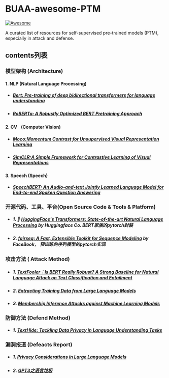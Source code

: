 # BUAA-awesome-PTM

[![Awesome](https://awesome.re/badge.svg)](https://awesome.re)

A curated list of resources for self-supervised pre-trained models (PTM), especially in attack and defense.

## contents列表

### 模型架构 (Architecture)
#### 1. NLP (Natural Language Processing)

* #####  [Bert: Pre-training of deep bidirectional transformers for language understanding](https://arxiv.org/abs/1810.04805)
* #####  [RoBERTa: A Robustly Optimized BERT Pretraining Approach](https://arxiv.org/abs/1907.11692)

#### 2. CV （Computer Vision)

* ##### [Moco:Momentum Contrast for Unsupervised Visual Representation Learning](https://arxiv.org/abs/1911.05722)
* ##### [SimCLR:A Simple Framework for Contrastive Learning of Visual Representations](https://arxiv.org/abs/2002.05709?ref=hackernoon.com)

#### 3. Speech (Speech)

* ##### [SpeechBERT: An Audio-and-text Jointly Learned Language Model for End-to-end Spoken Question Answering](https://arxiv.org/abs/1910.11559)


### 开源代码、工具、平台(Open Source Code & Tools & Platform)

 * ##### 1. 🤗 [HuggingFace's Transformers: State-of-the-art Natural Language Processing](https://github.com/huggingface/transformers) by Huggingface Co. BERT家族的pytorch封装
 * ##### 2. [fairseq: A Fast, Extensible Toolkit for Sequence Modeling](https://github.com/pytorch/fairseq) by FaceBook， 预训练的序列模型的pytorch实现

### 攻击方法 ( Attack Method)

* ##### 1. [TextFooler：Is BERT Really Robust? A Strong Baseline for Natural Language Attack on Text Classification and Entailment](https://arxiv.org/abs/1907.11932)
* ##### 2. [Extracting Training Data from Large Language Models](https://arxiv.org/abs/2012.07805)
* ##### 3. [Membership Inference Attacks against Machine Learning Models](https://arxiv.org/abs/1610.05820)

### 防御方法 (Defend Method)

* ##### 1. [TextHide: Tackling Data Privacy in Language Understanding Tasks](https://arxiv.org/abs/2010.06053v1)

### 漏洞报道 (Defeacts Report)

* ##### 1. [Privacy Considerations in Large Language Models](https://ai.googleblog.com/2020/12/privacy-considerations-in-large.html)
* ##### 2. [GPT3之语言垃圾](https://mp.weixin.qq.com/s/NWPWc2xPTeXM75O949-ziw)



